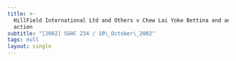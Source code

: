 ```yaml
---
title: >-
  HillField International Ltd and Others v Chew Lai Yoke Bettina and another
  action
subtitle: "[2002] SGHC 234 / 10\_October\_2002"
tags: null
layout: single
---
```


